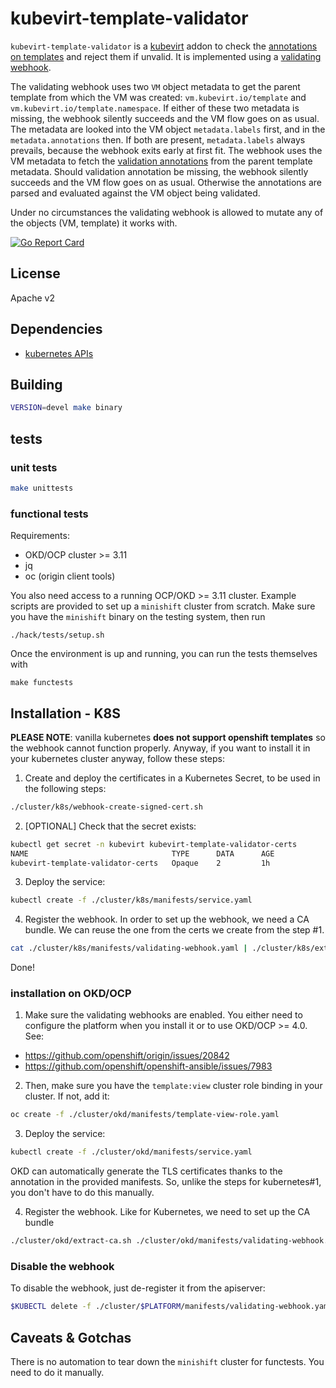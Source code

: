 # kubevirt-template-validator

`kubevirt-template-validator` is a [kubevirt](http://kubevirt.io) addon to check the [annotations on templates](https://github.com/kubevirt/common-templates/blob/master/templates/VALIDATION.md) and reject them if unvalid.
It is implemented using a [validating webhook](https://kubernetes.io/docs/reference/access-authn-authz/extensible-admission-controllers/).

The validating webhook uses two `VM` object metadata to get the parent template from which the VM was created: `vm.kubevirt.io/template` and `vm.kubevirt.io/template.namespace`.
If either of these two metadata is missing, the webhook silently succeeds and the VM flow goes on as usual. The metadata are looked into the VM object `metadata.labels` first,
and in the `metadata.annotations` then. If both are present, `metadata.labels` always prevails, because the webhook exits early at first fit.
The webhook uses the VM metadata to fetch the [validation annotations](https://github.com/kubevirt/common-templates/blob/master/templates/VALIDATION.md) from the parent template
metadata. Should validation annotation be missing, the webhook silently succeeds and the VM flow goes on as usual. Otherwise the annotations are parsed and evaluated against
the VM object being validated.

Under no circumstances the validating webhook is allowed to mutate any of the objects (VM, template) it works with.

[![Go Report Card](https://goreportcard.com/badge/github.com/fromanirh/kubevirt-template-validator)](https://goreportcard.com/report/github.com/fromanirh/kubevirt-template-validator)

## License

Apache v2

## Dependencies

* [kubernetes APIs](https://github.com/kubernetes/kubernetes)

## Building

```bash
VERSION=devel make binary
```

## tests

### unit tests

```bash
make unittests
```

### functional tests
Requirements:

* OKD/OCP cluster >= 3.11
* jq
* oc (origin client tools)

You also need access to a running OCP/OKD >= 3.11 cluster. Example scripts are provided to set up
a `minishift` cluster from scratch.
Make sure you have the `minishift` binary on the testing system, then run

```
./hack/tests/setup.sh
```

Once the environment is up and running, you can run the tests themselves with

```
make functests
```

## Installation - K8S

**PLEASE NOTE**: vanilla kubernetes **does not support openshift templates** so the webhook
cannot function properly. Anyway, if you want to install it in your kubernetes cluster anyway, follow these steps:

1. Create and deploy the certificates in a Kubernetes Secret, to be used in the following steps:
```bash
./cluster/k8s/webhook-create-signed-cert.sh
```

2. [OPTIONAL] Check that the secret exists:
```bash
kubectl get secret -n kubevirt kubevirt-template-validator-certs
NAME                                TYPE      DATA      AGE
kubevirt-template-validator-certs   Opaque    2         1h
```

3. Deploy the service:
```bash
kubectl create -f ./cluster/k8s/manifests/service.yaml
```

4. Register the webhook. In order to set up the webhook, we need a CA bundle. We can reuse the one from the certs we create from the step #1.
```bash
cat ./cluster/k8s/manifests/validating-webhook.yaml | ./cluster/k8s/extract-ca.sh | kubectl apply -f -
```

Done!

### installation on OKD/OCP

1. Make sure the validating webhooks are enabled. You either need to configure the platform when you install it
or to use OKD/OCP >= 4.0. See:
- https://github.com/openshift/origin/issues/20842
- https://github.com/openshift/openshift-ansible/issues/7983

2. Then, make sure you have the `template:view` cluster role binding in your cluster. If not, add it:
```bash
oc create -f ./cluster/okd/manifests/template-view-role.yaml
```

3. Deploy the service:
```bash
kubectl create -f ./cluster/okd/manifests/service.yaml
```
OKD can automatically generate the TLS certificates thanks to the annotation in the provided manifests. So, unlike the steps
for kubernetes#1, you don't have to do this manually.

4. Register the webhook. Like for Kubernetes, we need to set up the CA bundle
```bash
./cluster/okd/extract-ca.sh ./cluster/okd/manifests/validating-webhook.yaml | oc apply -f -
```

### Disable the webhook

To disable the webhook, just de-register it from the apiserver:
```bash
$KUBECTL delete -f ./cluster/$PLATFORM/manifests/validating-webhook.yaml
```

## Caveats & Gotchas

There is no automation to tear down the `minishift` cluster for functests. You need to do it manually.
